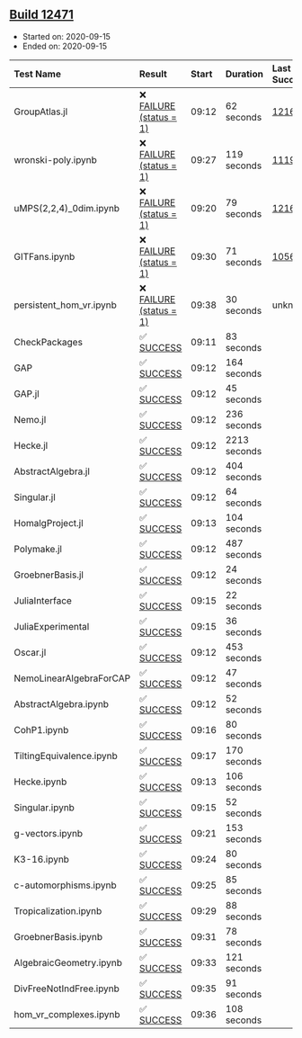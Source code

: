 ## [Build 12471](https://oscarci.mathematik.uni-kl.de/job/oscar/12471/)

* Started on: 2020-09-15
* Ended on: 2020-09-15

| Test Name    | Result | Start | Duration | Last Success | First Failure |
|:-------------|:-------|:------|:---------|:-------------|:--------------|
| GroupAtlas.jl | ❌ [FAILURE (status = 1)](https://oscarci.mathematik.uni-kl.de/job/oscar/12471/artifact/logs/build-12471/GroupAtlas.jl.log) | 09:12 | 62 seconds | [12167](https://oscarci.mathematik.uni-kl.de/job/oscar/12167/) | [12168](https://oscarci.mathematik.uni-kl.de/job/oscar/12168/) |
| wronski-poly.ipynb | ❌ [FAILURE (status = 1)](https://oscarci.mathematik.uni-kl.de/job/oscar/12471/artifact/logs/build-12471/wronski-poly.ipynb.log) | 09:27 | 119 seconds | [11192](https://oscarci.mathematik.uni-kl.de/job/oscar/11192/) | [11193](https://oscarci.mathematik.uni-kl.de/job/oscar/11193/) |
| uMPS(2,2,4)_0dim.ipynb | ❌ [FAILURE (status = 1)](https://oscarci.mathematik.uni-kl.de/job/oscar/12471/artifact/logs/build-12471/uMPS-2-2-4-_0dim.ipynb.log) | 09:20 | 79 seconds | [12167](https://oscarci.mathematik.uni-kl.de/job/oscar/12167/) | [12168](https://oscarci.mathematik.uni-kl.de/job/oscar/12168/) |
| GITFans.ipynb | ❌ [FAILURE (status = 1)](https://oscarci.mathematik.uni-kl.de/job/oscar/12471/artifact/logs/build-12471/GITFans.ipynb.log) | 09:30 | 71 seconds | [10566](https://oscarci.mathematik.uni-kl.de/job/oscar/10566/) | [10567](https://oscarci.mathematik.uni-kl.de/job/oscar/10567/) |
| persistent_hom_vr.ipynb | ❌ [FAILURE (status = 1)](https://oscarci.mathematik.uni-kl.de/job/oscar/12471/artifact/logs/build-12471/persistent_hom_vr.ipynb.log) | 09:38 | 30 seconds | unknown | unknown |
| CheckPackages | ✅ [SUCCESS](https://oscarci.mathematik.uni-kl.de/job/oscar/12471/artifact/logs/build-12471/CheckPackages.log) | 09:11 | 83 seconds |  |  |
| GAP | ✅ [SUCCESS](https://oscarci.mathematik.uni-kl.de/job/oscar/12471/artifact/logs/build-12471/GAP.log) | 09:12 | 164 seconds |  |  |
| GAP.jl | ✅ [SUCCESS](https://oscarci.mathematik.uni-kl.de/job/oscar/12471/artifact/logs/build-12471/GAP.jl.log) | 09:12 | 45 seconds |  |  |
| Nemo.jl | ✅ [SUCCESS](https://oscarci.mathematik.uni-kl.de/job/oscar/12471/artifact/logs/build-12471/Nemo.jl.log) | 09:12 | 236 seconds |  |  |
| Hecke.jl | ✅ [SUCCESS](https://oscarci.mathematik.uni-kl.de/job/oscar/12471/artifact/logs/build-12471/Hecke.jl.log) | 09:12 | 2213 seconds |  |  |
| AbstractAlgebra.jl | ✅ [SUCCESS](https://oscarci.mathematik.uni-kl.de/job/oscar/12471/artifact/logs/build-12471/AbstractAlgebra.jl.log) | 09:12 | 404 seconds |  |  |
| Singular.jl | ✅ [SUCCESS](https://oscarci.mathematik.uni-kl.de/job/oscar/12471/artifact/logs/build-12471/Singular.jl.log) | 09:12 | 64 seconds |  |  |
| HomalgProject.jl | ✅ [SUCCESS](https://oscarci.mathematik.uni-kl.de/job/oscar/12471/artifact/logs/build-12471/HomalgProject.jl.log) | 09:13 | 104 seconds |  |  |
| Polymake.jl | ✅ [SUCCESS](https://oscarci.mathematik.uni-kl.de/job/oscar/12471/artifact/logs/build-12471/Polymake.jl.log) | 09:12 | 487 seconds |  |  |
| GroebnerBasis.jl | ✅ [SUCCESS](https://oscarci.mathematik.uni-kl.de/job/oscar/12471/artifact/logs/build-12471/GroebnerBasis.jl.log) | 09:12 | 24 seconds |  |  |
| JuliaInterface | ✅ [SUCCESS](https://oscarci.mathematik.uni-kl.de/job/oscar/12471/artifact/logs/build-12471/JuliaInterface.log) | 09:15 | 22 seconds |  |  |
| JuliaExperimental | ✅ [SUCCESS](https://oscarci.mathematik.uni-kl.de/job/oscar/12471/artifact/logs/build-12471/JuliaExperimental.log) | 09:15 | 36 seconds |  |  |
| Oscar.jl | ✅ [SUCCESS](https://oscarci.mathematik.uni-kl.de/job/oscar/12471/artifact/logs/build-12471/Oscar.jl.log) | 09:12 | 453 seconds |  |  |
| NemoLinearAlgebraForCAP | ✅ [SUCCESS](https://oscarci.mathematik.uni-kl.de/job/oscar/12471/artifact/logs/build-12471/NemoLinearAlgebraForCAP.log) | 09:12 | 47 seconds |  |  |
| AbstractAlgebra.ipynb | ✅ [SUCCESS](https://oscarci.mathematik.uni-kl.de/job/oscar/12471/artifact/logs/build-12471/AbstractAlgebra.ipynb.log) | 09:12 | 52 seconds |  |  |
| CohP1.ipynb | ✅ [SUCCESS](https://oscarci.mathematik.uni-kl.de/job/oscar/12471/artifact/logs/build-12471/CohP1.ipynb.log) | 09:16 | 80 seconds |  |  |
| TiltingEquivalence.ipynb | ✅ [SUCCESS](https://oscarci.mathematik.uni-kl.de/job/oscar/12471/artifact/logs/build-12471/TiltingEquivalence.ipynb.log) | 09:17 | 170 seconds |  |  |
| Hecke.ipynb | ✅ [SUCCESS](https://oscarci.mathematik.uni-kl.de/job/oscar/12471/artifact/logs/build-12471/Hecke.ipynb.log) | 09:13 | 106 seconds |  |  |
| Singular.ipynb | ✅ [SUCCESS](https://oscarci.mathematik.uni-kl.de/job/oscar/12471/artifact/logs/build-12471/Singular.ipynb.log) | 09:15 | 52 seconds |  |  |
| g-vectors.ipynb | ✅ [SUCCESS](https://oscarci.mathematik.uni-kl.de/job/oscar/12471/artifact/logs/build-12471/g-vectors.ipynb.log) | 09:21 | 153 seconds |  |  |
| K3-16.ipynb | ✅ [SUCCESS](https://oscarci.mathematik.uni-kl.de/job/oscar/12471/artifact/logs/build-12471/K3-16.ipynb.log) | 09:24 | 80 seconds |  |  |
| c-automorphisms.ipynb | ✅ [SUCCESS](https://oscarci.mathematik.uni-kl.de/job/oscar/12471/artifact/logs/build-12471/c-automorphisms.ipynb.log) | 09:25 | 85 seconds |  |  |
| Tropicalization.ipynb | ✅ [SUCCESS](https://oscarci.mathematik.uni-kl.de/job/oscar/12471/artifact/logs/build-12471/Tropicalization.ipynb.log) | 09:29 | 88 seconds |  |  |
| GroebnerBasis.ipynb | ✅ [SUCCESS](https://oscarci.mathematik.uni-kl.de/job/oscar/12471/artifact/logs/build-12471/GroebnerBasis.ipynb.log) | 09:31 | 78 seconds |  |  |
| AlgebraicGeometry.ipynb | ✅ [SUCCESS](https://oscarci.mathematik.uni-kl.de/job/oscar/12471/artifact/logs/build-12471/AlgebraicGeometry.ipynb.log) | 09:33 | 121 seconds |  |  |
| DivFreeNotIndFree.ipynb | ✅ [SUCCESS](https://oscarci.mathematik.uni-kl.de/job/oscar/12471/artifact/logs/build-12471/DivFreeNotIndFree.ipynb.log) | 09:35 | 91 seconds |  |  |
| hom_vr_complexes.ipynb | ✅ [SUCCESS](https://oscarci.mathematik.uni-kl.de/job/oscar/12471/artifact/logs/build-12471/hom_vr_complexes.ipynb.log) | 09:36 | 108 seconds |  |  |
